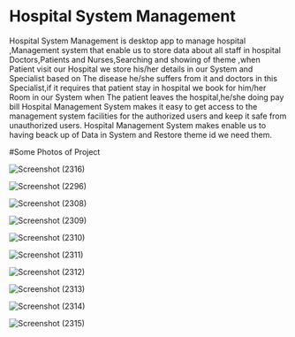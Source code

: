 # Hospital System Management
Hospital System Management is  desktop app to manage hospital ,Management system that enable us to store data about all staff in hospital 
Doctors,Patients and Nurses,Searching and showing of theme ,when Patient visit our Hospital we store his/her details in our System and Specialist based on The disease he/she suffers 
from it and doctors in this Specialist,if it requires that patient stay in hospital we book for him/her Room in our System 
when The patient leaves the hospital,he/she doing pay bill
Hospital Management System makes it easy to get access to the management system facilities for the authorized users and keep it safe from unauthorized users.
Hospital Management System makes enable us to having beack up of Data in System and Restore theme id we need them.  


#Some Photos of Project 

![Screenshot (2316)](https://user-images.githubusercontent.com/65139875/172751304-b6ed4e6f-cb4e-4e7e-8f2b-9027c9e7ef34.png)

![Screenshot (2296)](https://user-images.githubusercontent.com/65139875/172748564-bdcba199-93de-429c-b50b-5974970145a8.png)

![Screenshot (2308)](https://user-images.githubusercontent.com/65139875/172751152-947bbcfb-23ca-4b8e-88a6-4a22588d9092.png)

![Screenshot (2309)](https://user-images.githubusercontent.com/65139875/172751168-6faf9672-c9e3-42d1-abbc-cc9d57450be4.png)

![Screenshot (2310)](https://user-images.githubusercontent.com/65139875/172751180-08fd09db-28b5-453c-a81f-323a139973e4.png)

![Screenshot (2311)](https://user-images.githubusercontent.com/65139875/172751214-57c4a310-8269-4722-805a-cc178c7809d3.png)

![Screenshot (2312)](https://user-images.githubusercontent.com/65139875/172751226-d4fb3d5f-ee70-4343-a814-16ab665fb6be.png)

![Screenshot (2313)](https://user-images.githubusercontent.com/65139875/172751242-6ff5f1da-7f18-412f-95b1-500548e1df91.png)

![Screenshot (2314)](https://user-images.githubusercontent.com/65139875/172751259-3bb27295-fa2d-4052-9592-c1b88c4d311a.png)

![Screenshot (2315)](https://user-images.githubusercontent.com/65139875/172751282-1765de3f-c41c-47c8-ad75-e6814df7b9e8.png)


